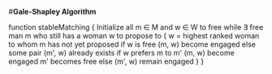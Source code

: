 #**Gale-Shapley Algorithm**

function stableMatching 
{
    Initialize all m ∈ M and w ∈ W to free
    while ∃ free man m who still has a woman w to propose to 
    {
       w = highest ranked woman to whom m has not yet proposed
       if w is free
         (m, w) become engaged
       else some pair (m', w) already exists
         if w prefers m to m'
           (m, w) become engaged
           m' becomes free
         else
           (m', w) remain engaged
    }
}
